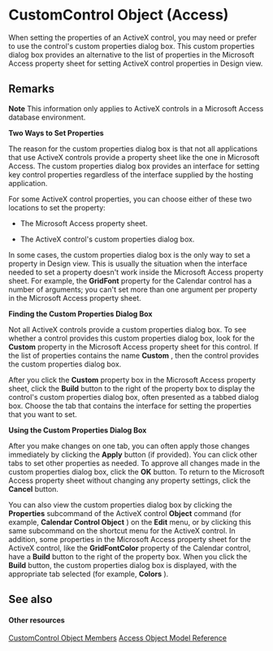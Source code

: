 
# CustomControl Object (Access)

When setting the properties of an ActiveX control, you may need or prefer to use the control's custom properties dialog box. This custom properties dialog box provides an alternative to the list of properties in the Microsoft Access property sheet for setting ActiveX control properties in Design view.


## Remarks


 **Note**  This information only applies to ActiveX controls in a Microsoft Access database environment.

 **Two Ways to Set Properties**

The reason for the custom properties dialog box is that not all applications that use ActiveX controls provide a property sheet like the one in Microsoft Access. The custom properties dialog box provides an interface for setting key control properties regardless of the interface supplied by the hosting application.

For some ActiveX control properties, you can choose either of these two locations to set the property:


- The Microsoft Access property sheet.
    
- The ActiveX control's custom properties dialog box.
    
In some cases, the custom properties dialog box is the only way to set a property in Design view. This is usually the situation when the interface needed to set a property doesn't work inside the Microsoft Access property sheet. For example, the  **GridFont** property for the Calendar control has a number of arguments; you can't set more than one argument per property in the Microsoft Access property sheet.

 **Finding the Custom Properties Dialog Box**

Not all ActiveX controls provide a custom properties dialog box. To see whether a control provides this custom properties dialog box, look for the  **Custom** property in the Microsoft Access property sheet for this control. If the list of properties contains the name **Custom** , then the control provides the custom properties dialog box.

After you click the  **Custom** property box in the Microsoft Access property sheet, click the **Build** button to the right of the property box to display the control's custom properties dialog box, often presented as a tabbed dialog box. Choose the tab that contains the interface for setting the properties that you want to set.

 **Using the Custom Properties Dialog Box**

After you make changes on one tab, you can often apply those changes immediately by clicking the  **Apply** button (if provided). You can click other tabs to set other properties as needed. To approve all changes made in the custom properties dialog box, click the **OK** button. To return to the Microsoft Access property sheet without changing any property settings, click the **Cancel** button.

You can also view the custom properties dialog box by clicking the  **Properties** subcommand of the ActiveX control **Object** command (for example, **Calendar Control Object** ) on the **Edit** menu, or by clicking this same subcommand on the shortcut menu for the ActiveX control. In addition, some properties in the Microsoft Access property sheet for the ActiveX control, like the **GridFontColor** property of the Calendar control, have a **Build** button to the right of the property box. When you click the **Build** button, the custom properties dialog box is displayed, with the appropriate tab selected (for example, **Colors** ).


## See also


#### Other resources


[CustomControl Object Members](3093550b-7994-fb58-044c-90e8da535f9d.md)
[Access Object Model Reference](http://msdn.microsoft.com/library/2de134a4-6c5c-d2a3-8377-f4dd973ba650%28Office.15%29.aspx)
